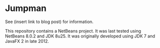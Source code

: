 # Jumpman

See (insert link to blog post) for information.

This repository contains a NetBeans project. It was last tested using NetBeans 8.0.2 and JDK 8u25.
It was originally developed using JDK 7 and JavaFX 2 in late 2012.
